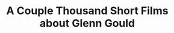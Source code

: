 ---
ee_id_thing: '2147'
site: '1'
type: '2'
inv_num: 2008-082
add_credit: Dexter Sinister
url: 2008-082-a-couple-thousand-short-films-about-glenn-gould-publication
title: 'A Couple Thousand Short Films about Glenn Gould '
year: '2008'
display_year: '2008'
medium: Publication
dims: 7.75 x 5 x 0.75
pitch:
ps:
live_url:
youtube:
https://github.com/coryarcangel/alu:
imgs: glenn-gould-2008-082-full-1-press-ih.jpg
subheading: "(Publication)"
download:
commission:
related: |-
  [41] 2007-006 A Couple Thousand Short Films About Glenn Gould - 2007-006-a-couple-thousand-short-films-about-glenn-gould
  [43] 2007-007 On C - 2007-007-on-c
layout: things-i-made
---
